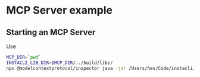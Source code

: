 # MCP Server example

## Starting an MCP Server

Use

```bash
MCP_DIR=`pwd`
INSTACLI_LIB_DIR=$MCP_DIR/../build/libs/
npx @modelcontextprotocol/inspector java -jar /Users/hes/Code/instacli/build/libs/instacli-*.jar /Users/hes/Code/instacli/samples/mcp/mcp-release.cli
```
